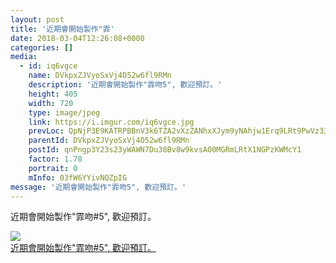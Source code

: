 ```yaml
---
layout: post
title: '近期會開始製作"霏' 
date: 2018-03-04T12:26:08+0000 
categories: [] 
media:
  - id: iq6vgce
    name: DVkpxZJVyoSxVj4D52w6fl9RMn
    description: '近期會開始製作"霏吻5", 歡迎預訂。'   
    height: 405
    width: 720
    type: image/jpeg
    link: https://i.imgur.com/iq6vgce.jpg
    prevLoc: QpNjP3E9KATRPBBnV3k6TZA2vXzZANhxXJym9yNAhjw1Erq9LRt9PwVz33MAhzOrWLGvpGU790X0pz84crKoKKJ5Y5u6prrgXOJDfWZyVqwmLAcqBLM8y1GjsZ6P1ymOEqFrDNVY1QkAtYwKrk2ROjSp4KN7Eorot6AmD6zG1jFEVV6YyOlgCDzkXNNYZmiVBZMx6PExCW8W4Jy1QnTwE06E72GysD8xYy7PYlHPR48DyP67HXRVVXn0WmHxM4AqjxDQt54
    parentId: DVkpxZJVyoSxVj4D52w6fl9RMn
    postId: qnPngp3Y23s23yWAWN7Du38Bv8w9kvsAO0MGRmLRtX1NGPzKWMcY1
    factor: 1.78
    portrait: 0
    mInfo: 03fW6YYivNQZpIG
message: '近期會開始製作"霏吻5", 歡迎預訂。'  
---
```


近期會開始製作"霏吻#5", 歡迎預訂。


[//]: #media:  
<a href="https://i.imgur.com/iq6vgce.jpg"><img class="postImage" src="https://i.imgur.com/iq6vgceh.jpg" />  
近期會開始製作"霏吻#5", 歡迎預訂。  
 </a>   
